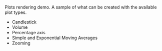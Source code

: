 Plots rendering demo. A sample of what can be created with the available plot types.
</p>
<ul>
    <li>Candlestick</li>
    <li>Volume</li>
    <li>Percentage axis</li>
    <li>Simple and Exponential Moving Averages</li>
    <li>Zooming</li>
<p>